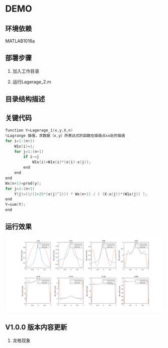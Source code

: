 DEMO
===========================

##  环境依赖
MATLAB1016a

##  部署步骤
1. 加入工作目录

2. 运行Lagerage_2.m


##  目录结构描述


##  关键代码
```c
function Y=Lagerage_1(x,y,X,n)
%Lagrange 插值，求数据（x,y）所表达式的函数在插值点xx处的插值
for i=1:(n+1)  
    W1x(i)=1;
    for j=1:(n+1) 
        if i~=j
            W1x(i)=W1x(i)*(x(i)-x(j)); 
        end
    end
end
Wx(n+1)=prod(y);  
for j=1:(n+1)
    Y(j)=(1/(1+25*(x(j)^2))) * Wx(n+1) / ( (X-x(j))*(W1x(j)) );
end
Y=sum(Y);    
end

```

##  运行效果
![龙格现象](/pic/1.png)
  
##  V1.0.0 版本内容更新
1. 龙格现象
